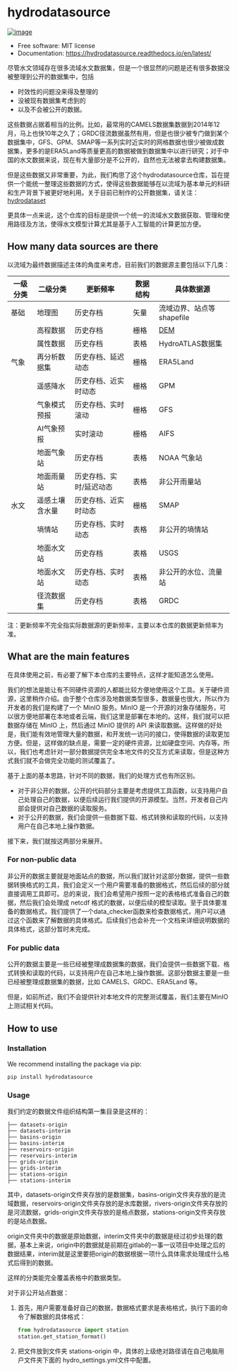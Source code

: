 <!--
 * @Author: Wenyu Ouyang
 * @Date: 2023-10-25 14:43:12
 * @LastEditTime: 2024-03-28 08:53:21
 * @LastEditors: Wenyu Ouyang
 * @Description: Chinese version README
 * @FilePath: \hydrodata\README.zh.md
 * Copyright (c) 2023-2024 Wenyu Ouyang. All rights reserved.
-->
# hydrodatasource

[![image](https://img.shields.io/pypi/v/hydrodatasource.svg)](https://pypi.python.org/pypi/hydrodatasource)
<!-- [![image](https://img.shields.io/conda/vn/conda-forge/hydrodatasource.svg)](https://anaconda.org/conda-forge/hydrodatasource) -->

-   Free software: MIT license
-   Documentation: <https://hydrodatasource.readthedocs.io/en/latest/>
 
尽管水文领域存在很多流域水文数据集，但是一个很显然的问题是还有很多数据没被整理到公开的数据集中，包括

- 时效性的问题没来得及整理的
- 没被现有数据集考虑到的
- 以及不会被公开的数据。

这些数据占据着相当的比例。比如，最常用的CAMELS数据集数据到2014年12月，马上也快10年之久了；GRDC径流数据虽然有用，但是也很少被专门做到某个数据集中，GFS、GPM、SMAP等一系列实时近实时的网格数据也很少被做成数据集，更多的是ERA5Land等质量更高的数据被做到数据集中以进行研究；对于中国的水文数据来说，现在有大量部分是不公开的，自然也无法被拿去构建数据集。

但是这些数据又非常重要，为此，我们构思了这个hydrodatasource仓库，旨在提供一个能统一整理这些数据的方式，使得这些数据能够在以流域为基本单元的科研和生产背景下被更好地利用。关于目前已制作的公开数据集，请关注：[hydrodataset](https://github.com/OuyangWenyu/hydrodataset)

更具体一点来说，这个仓库的目标是提供一个统一的流域水文数据获取、管理和使用路径及方法，使得水文模型计算尤其是基于人工智能的计算更加方便。

## How many data sources are there

以流域为最终数据描述主体的角度来考虑，目前我们的数据源主要包括以下几类：

| **一级分类** | **二级分类** | **更新频率** | **数据结构** | **具体数据源** |
| --- | --- | --- | --- | --- |
| 基础 | 地理图 | 历史存档 | 矢量 | 流域边界、站点等shapefile |
|  | 高程数据 | 历史存档 | 栅格 | [DEM](https://github.com/DahnJ/Awesome-DEM)|
|  | 属性数据 | 历史存档 | 表格 | HydroATLAS数据集 |
| 气象 | 再分析数据集 | 历史存档、延迟动态 | 栅格 | ERA5Land |
|  | 遥感降水 | 历史存档、近实时动态 | 栅格 | GPM |
|  | 气象模式预报 | 历史存档、实时滚动 | 栅格 | GFS |
|  | AI气象预报 | 实时滚动 | 栅格 | AIFS |
|  | 地面气象站 | 历史存档 | 表格 | NOAA 气象站 |
|  | 地面雨量站 | 历史存档、实时/延迟动态 | 表格 | 非公开雨量站 |
| 水文 | 遥感土壤含水量 | 历史存档、近实时动态 | 栅格 | SMAP |
|  | 墒情站 | 历史存档、实时动态 | 表格 | 非公开的墒情站 |
|  | 地面水文站 | 历史存档 | 表格 | USGS |
|  | 地面水文站 | 历史存档、实时动态 | 表格 | 非公开的水位、流量站 |
|  | 径流数据集 | 历史存档 | 表格 | GRDC |

注：更新频率不完全指实际数据源的更新频率，主要以本仓库的数据更新频率为准。

## What are the main features

在具体使用之前，有必要了解下本仓库的主要特点，这样才能知道怎么使用。

我们的想法是能让有不同硬件资源的人都能比较方便地使用这个工具。关于硬件资源，这里稍作介绍。由于整个仓库涉及地数据类型很多，数据量也很大，所以作为开发者的我们是构建了一个 MinIO 服务。MinIO 是一个开源的对象存储服务，可以很方便地部署在本地或者云端，我们这里是部署在本地的。这样，我们就可以把数据存储在 MinIO 上，然后通过 MinIO 提供的 API 来读取数据。这样做的好处是，我们能有效地管理大量的数据，和开发统一访问的接口，使得数据的读取更加方便。但是，这样做的缺点是，需要一定的硬件资源，比如硬盘空间、内存等。所以，我们也考虑针对一部分数据提供完全本地文件的交互方式来读取，但是这种方式我们就不会做完全功能的测试覆盖了。

基于上面的基本思路，针对不同的数据，我们的处理方式也有所区别。

- 对于非公开的数据，公开的代码部分主要是考虑提供工具函数，以支持用户自己处理自己的数据，以便后续运行我们提供的开源模型。当然，开发者自己内部会提供对自己数据的读取服务。
- 对于公开的数据，我们会提供一些数据下载、格式转换和读取的代码，以支持用户在自己本地上操作数据。

接下来，我们就按这两部分来展开。

### For non-public data

非公开的数据主要就是地面站点的数据，所以我们就针对这部分数据，提供一些数据转换格式的工具，我们会定义一个用户需要准备的数据格式，然后后续的部分就直接调用工具即可。总的来说，我们会希望用户按照一定的表格格式准备自己的数据，然后我们会处理成 netcdf 格式的数据，以便后续的模型读取。至于具体要准备的数据格式，我们提供了一个data_checker函数来检查数据格式，用户可以通过这个函数来了解数据的具体格式。后续我们也会补充一个文档来详细说明数据的具体格式，这部分暂时未完成。

### For public data

公开的数据主要是一些已经被整理成数据集的数据，我们会提供一些数据下载、格式转换和读取的代码，以支持用户在自己本地上操作数据。这部分数据主要是一些已经被整理成数据集的数据，比如 CAMELS、GRDC、ERA5Land 等。

但是，如前所述，我们不会提供针对本地文件的完整测试覆盖，我们主要在MinIO上测试相关代码。

## How to use

### Installation

We recommend installing the package via pip:

```bash
pip install hydrodatasource
```

### Usage

我们约定的数据文件组织结构第一集目录是这样的：
    
```
├── datasets-origin
├── datasets-interim
├── basins-origin
├── basins-interim
├── reservoirs-origin
├── reservoirs-interim
├── grids-origin
├── grids-interim
├── stations-origin
├── stations-interim
```

其中，datasets-origin文件夹存放的是数据集，basins-origin文件夹存放的是流域数据，reservoirs-origin文件夹存放的是水库数据，rivers-origin文件夹存放的是河流数据，grids-origin文件夹存放的是格点数据，stations-origin文件夹存放的是站点数据。

origin文件夹中的数据是原始数据，interim文件夹中的数据是经过初步处理的数据，基本上来说，origin中的数据就是前期在gitlab的一事一议项目中处理之后的数据结果，interim就是这里要把origin的数据根据一项什么具体需求处理成什么格式后得到的数据。

这样的分类能完全覆盖表格中的数据类型。

对于非公开站点数据：

1. 首先，用户需要准备好自己的数据，数据格式要求是表格格式，执行下面的命令了解数据的具体格式：
    ```python
    from hydrodatasource import station
    station.get_station_format()
    ```
2. 把文件放到文件夹 stations-origin 中，具体的上级绝对路径请在自己电脑用户文件夹下面的 hydro_settings.yml文件中配置。